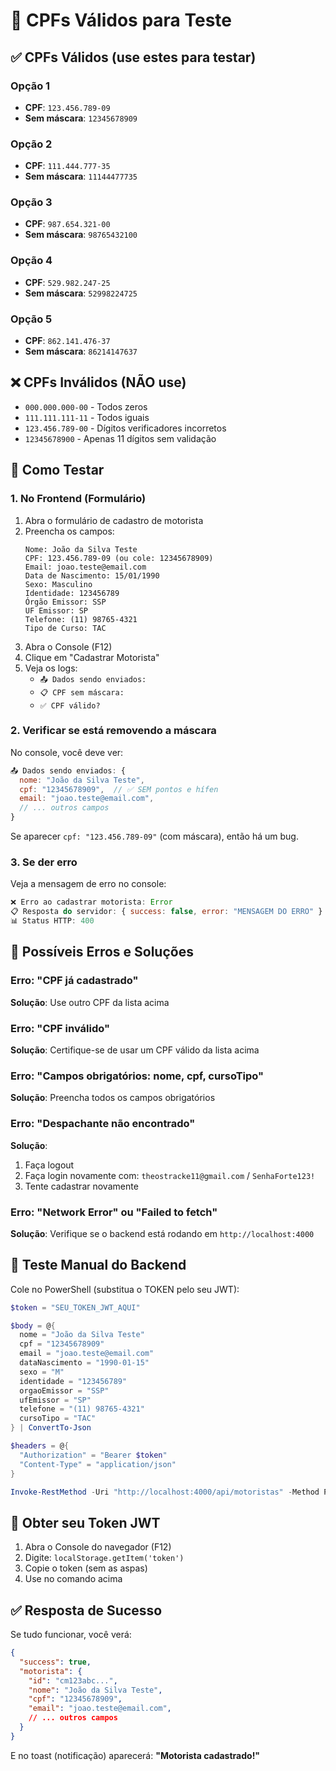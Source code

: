 # 🔢 CPFs Válidos para Teste

## ✅ CPFs Válidos (use estes para testar)

### Opção 1
- **CPF**: `123.456.789-09`
- **Sem máscara**: `12345678909`

### Opção 2
- **CPF**: `111.444.777-35`
- **Sem máscara**: `11144477735`

### Opção 3
- **CPF**: `987.654.321-00`
- **Sem máscara**: `98765432100`

### Opção 4
- **CPF**: `529.982.247-25`
- **Sem máscara**: `52998224725`

### Opção 5
- **CPF**: `862.141.476-37`
- **Sem máscara**: `86214147637`

## ❌ CPFs Inválidos (NÃO use)

- `000.000.000-00` - Todos zeros
- `111.111.111-11` - Todos iguais
- `123.456.789-00` - Dígitos verificadores incorretos
- `12345678900` - Apenas 11 dígitos sem validação

## 🧪 Como Testar

### 1. No Frontend (Formulário)

1. Abra o formulário de cadastro de motorista
2. Preencha os campos:
   ```
   Nome: João da Silva Teste
   CPF: 123.456.789-09 (ou cole: 12345678909)
   Email: joao.teste@email.com
   Data de Nascimento: 15/01/1990
   Sexo: Masculino
   Identidade: 123456789
   Órgão Emissor: SSP
   UF Emissor: SP
   Telefone: (11) 98765-4321
   Tipo de Curso: TAC
   ```
3. Abra o Console (F12)
4. Clique em "Cadastrar Motorista"
5. Veja os logs:
   - `📤 Dados sendo enviados:`
   - `📋 CPF sem máscara:`
   - `✅ CPF válido?`

### 2. Verificar se está removendo a máscara

No console, você deve ver:
```javascript
📤 Dados sendo enviados: {
  nome: "João da Silva Teste",
  cpf: "12345678909",  // ✅ SEM pontos e hífen
  email: "joao.teste@email.com",
  // ... outros campos
}
```

Se aparecer `cpf: "123.456.789-09"` (com máscara), então há um bug.

### 3. Se der erro

Veja a mensagem de erro no console:
```javascript
❌ Erro ao cadastrar motorista: Error
📋 Resposta do servidor: { success: false, error: "MENSAGEM DO ERRO" }
📊 Status HTTP: 400
```

## 🔧 Possíveis Erros e Soluções

### Erro: "CPF já cadastrado"
**Solução**: Use outro CPF da lista acima

### Erro: "CPF inválido"
**Solução**: Certifique-se de usar um CPF válido da lista acima

### Erro: "Campos obrigatórios: nome, cpf, cursoTipo"
**Solução**: Preencha todos os campos obrigatórios

### Erro: "Despachante não encontrado"
**Solução**: 
1. Faça logout
2. Faça login novamente com: `theostracke11@gmail.com` / `SenhaForte123!`
3. Tente cadastrar novamente

### Erro: "Network Error" ou "Failed to fetch"
**Solução**: Verifique se o backend está rodando em `http://localhost:4000`

## 🎯 Teste Manual do Backend

Cole no PowerShell (substitua o TOKEN pelo seu JWT):

```powershell
$token = "SEU_TOKEN_JWT_AQUI"

$body = @{
  nome = "João da Silva Teste"
  cpf = "12345678909"
  email = "joao.teste@email.com"
  dataNascimento = "1990-01-15"
  sexo = "M"
  identidade = "123456789"
  orgaoEmissor = "SSP"
  ufEmissor = "SP"
  telefone = "(11) 98765-4321"
  cursoTipo = "TAC"
} | ConvertTo-Json

$headers = @{
  "Authorization" = "Bearer $token"
  "Content-Type" = "application/json"
}

Invoke-RestMethod -Uri "http://localhost:4000/api/motoristas" -Method Post -Headers $headers -Body $body
```

## 📝 Obter seu Token JWT

1. Abra o Console do navegador (F12)
2. Digite: `localStorage.getItem('token')`
3. Copie o token (sem as aspas)
4. Use no comando acima

## ✅ Resposta de Sucesso

Se tudo funcionar, você verá:

```json
{
  "success": true,
  "motorista": {
    "id": "cm123abc...",
    "nome": "João da Silva Teste",
    "cpf": "12345678909",
    "email": "joao.teste@email.com",
    // ... outros campos
  }
}
```

E no toast (notificação) aparecerá:
**"Motorista cadastrado!"**
